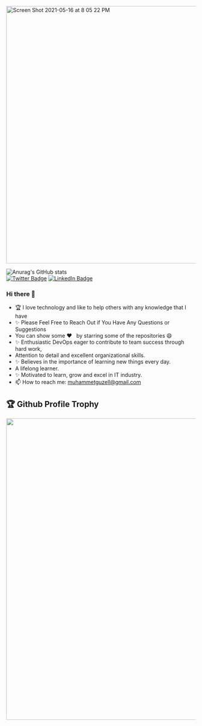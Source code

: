 <img width="683" alt="Screen Shot 2021-05-16 at 8 05 22 PM" src="https://miro.medium.com/max/1076/1*57__j14aNQfmPZyFoS1yRg.png"><br>

<!-- <img src="./devops.gif" alt="react-native" width="25%" height="40%" align="right">

<!--
**muhammet/muhammetguzel* is a ✨ _special_ ✨ repository because its `README.md` (this file) appears on your GitHub profile.

Here are some ideas to get you started:

- 🔭 I’m currently working on ...

- 👯 I’m looking to collaborate on ...
- 🤔 I’m looking for help with ...
- 💬 Ask me about ...

- 😄 Pronouns: ...
- ⚡ Fun fact: ...
-->
![Anurag's GitHub stats](https://github-readme-stats.vercel.app/api?username=muhammetguzel&show_icons=true&theme=onedark)<br>
[![Twitter Badge](https://img.shields.io/badge/Twitter-Profile-informational?style=flat&logo=twitter&logoColor=white&color=1CA2F1)](https://twitter.com/muhammetguzell)
[![LinkedIn Badge](https://img.shields.io/badge/LinkedIn-Profile-informational?style=flat&logo=linkedin&logoColor=white&color=0D76A8)](https://www.linkedin.com/in/muhammetguzel/)

### Hi there 👋

- 🏆 I love technology and like to help others with any knowledge that I have<br> 
- ✨ Please Feel Free to Reach Out if You Have Any Questions or Suggestions
- You can show some   ❤️    &nbsp; by starring some of the repositories 😄 
- ✨ Enthusiastic DevOps eager to contribute to team success through hard work, 
- Attention to detail and excellent organizational skills. 
- ✨ Believes in the importance of learning new things every day. 
- A lifelong learner. 
- ✨ Motivated to learn, grow and excel in IT industry.
- 📫 How to reach me: muhammetguzell@gmail.com

<h2>🏆 Github Profile Trophy</h2>
<img width=800 src="https://github-profile-trophy.vercel.app/?username=muhammetguzel&column=9&theme=gruvbox&no-frame=true"/>


